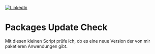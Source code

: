 [![LinkedIn][linkedin-shield]][linkedin-url]

# Packages Update Check
Mit diesen kleinen Script prüfe ich, ob es eine neue Version der von mir paketieren Anwendungen gibt.

[linkedin-shield]: https://img.shields.io/badge/-LinkedIn-black.svg?style=for-the-badge&logo=linkedin&colorB=555
[linkedin-url]: https://linkedin.com/in/ralfes
